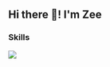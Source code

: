 ## Hi there 👋! I'm Zee

<h3>Skills</h3>
<img src="https://skillicons.dev/icons?i=html,css,bootstrap,js,jquery,react,git,github,firebase,netlify,powershell,)](https://skillicons.dev">
<!--
**swabjul/swabjul** is a ✨ _special_ ✨ repository because its `README.md` (this file) appears on your GitHub profile.

Here are some ideas to get you started:

- 🔭 I’m currently working on ...
- 🌱 I’m currently learning ...
- 👯 I’m looking to collaborate on ...
- 🤔 I’m looking for help with ...
- 💬 Ask me about ...
- 📫 How to reach me: ...
- 😄 Pronouns: ...
- ⚡ Fun fact: ...
-->
